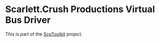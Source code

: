 # Scarlett.Crush Productions Virtual Bus Driver
This is part of the [ScpToolkit](../../../ScpToolkit) project.
